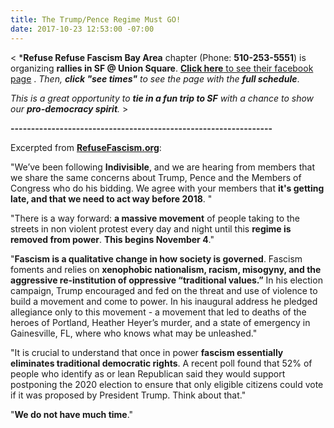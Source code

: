 ```yaml
---
title: The Trump/Pence Regime Must GO!
date: 2017-10-23 12:53:00 -07:00
---
```


<   ***Refuse Refuse Fascism Bay Area** chapter (Phone: **510-253-5551**) is organizing **rallies in SF @ Union Square**.
[**Click here** to see their facebook page](https://www.facebook.com/events/130152454303756/) .  *Then, **click "see times"** to see the page with the **full schedule***.

*This is a great opportunity to **tie in a fun trip to SF** with a chance to show our **pro-democracy spirit**.*   >

**----------------------------------------------------------------**

Excerpted from [**RefuseFascism.org**](https://refusefascism.org/):

"We’ve been following **Indivisible**, and we are hearing from members that we share the same concerns about Trump, Pence and the Members of Congress who do his bidding.  We agree with your members that **it's getting late, and that we need to act way before 2018**. "

"There is a way forward: **a massive movement** of people taking to the streets in non violent protest every day and night until this **regime is removed from power**. **This begins November 4**."

"**Fascism is a qualitative change in how society is governed**. Fascism foments and relies on **xenophobic nationalism, racism, misogyny, and the aggressive re-institution of oppressive “traditional values.”**  In his election campaign, Trump encouraged and fed on the threat and use of violence to build a movement and come to power. In his inaugural address he pledged allegiance only to this movement - a movement that led to deaths of the heroes of Portland, Heather Heyer’s murder, and a state of emergency in Gainesville, FL, where who knows what may be unleashed."

"It is crucial to understand that once in power **fascism essentially eliminates traditional democratic rights**. A recent poll found that 52% of people who identify as or lean Republican said they would support postponing the 2020 election to ensure that only eligible citizens could vote if it was proposed by President Trump. Think about that."

"**We do not have much time**."

  

